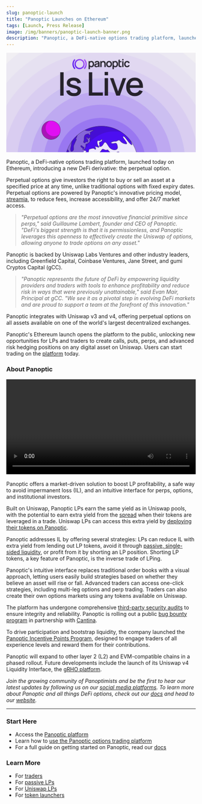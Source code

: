 ```yaml
---
slug: panoptic-launch
title: "Panoptic Launches on Ethereum"
tags: [Launch, Press Release]
image: /img/banners/panoptic-launch-banner.png
description: "Panoptic, a DeFi-native options trading platform, launched today on Ethereum, introducing a new DeFi derivative: the perpetual option."
---
```


![](./00.png)

Panoptic, a DeFi-native options trading platform, launched today on Ethereum, introducing a new DeFi derivative: the perpetual option.

Perpetual options give investors the right to buy or sell an asset at a specified price at any time, unlike traditional options with fixed expiry dates. Perpetual options are powered by Panoptic's innovative pricing model, [streamia](https://panoptic.xyz/blog/streamia-defi-native-options-pricing), to reduce fees, increase accessibility, and offer 24/7 market access.

>_"Perpetual options are the most innovative financial primitive since perps," said Guillaume Lambert, founder and CEO of Panoptic. "DeFi's biggest strength is that it is permissionless, and Panoptic leverages this openness to effectively create the Uniswap of options, allowing anyone to trade options on any asset."_

Panoptic is backed by Uniswap Labs Ventures and other industry leaders, including Greenfield Capital, Coinbase Ventures, Jane Street, and gumi Cryptos Capital (gCC).

>_"Panoptic represents the future of DeFi by empowering liquidity providers and traders with tools to enhance profitability and reduce risk in ways that were previously unattainable," said Evan Mair, Principal at gCC. "We see it as a pivotal step in evolving DeFi markets and are proud to support a team at the forefront of this innovation."_

Panoptic integrates with Uniswap v3 and v4, offering perpetual options on all assets available on one of the world's largest decentralized exchanges.

Panoptic's Ethereum launch opens the platform to the public, unlocking new opportunities for LPs and traders to create calls, puts, perps, and advanced risk hedging positions on any digital asset on Uniswap. Users can start trading on the [platform](http://app.panoptic.xyz) today.

### About Panoptic

<video src="https://user-images.githubusercontent.com/62954565/223510059-8c057bc5-3957-466d-bbdd-27e2bdea02bb.mp4#t=0.55" preload="metadata" type="video/mp4" width="100%" height="auto" controls>
</video>

Panoptic offers a market-driven solution to boost LP profitability, a safe way to avoid impermanent loss (IL), and an intuitive interface for perps, options, and institutional investors.

Built on Uniswap, Panoptic LPs earn the same yield as in Uniswap pools, with the potential to earn extra yield from the [spread](https://panoptic.xyz/docs/product/spread) when their tokens are leveraged in a trade. Uniswap LPs can access this extra yield by [deploying their tokens on Panoptic](http://app.panoptic.xyz).  
  
Panoptic addresses IL by offering several strategies: LPs can reduce IL with extra yield from lending out LP tokens, avoid it through [passive, single-sided liquidity](https://panoptic.xyz/blog/bringing-passive-liquidity-to-uniswap), or profit from it by shorting an LP position. Shorting LP tokens, a key feature of Panoptic, is the inverse trade of LPing.

Panoptic's intuitive interface replaces traditional order books with a visual approach, letting users easily build strategies based on whether they believe an asset will rise or fall. Advanced traders can access one-click strategies, including multi-leg options and perp trading. Traders can also create their own options markets using any tokens available on Uniswap.

The platform has undergone comprehensive [third-party security audits](https://panoptic.xyz/docs/security/security_audits) to ensure integrity and reliability. Panoptic is rolling out a public [bug bounty program](/docs/security/bug-bounties) in partnership with [Cantina](https://cantina.xyz/welcome).

To drive participation and bootstrap liquidity, the company launched the [Panoptic Incentive Points Program](https://pips.panoptic.xyz/), designed to engage traders of all experience levels and reward them for their contributions.

Panoptic will expand to other layer 2 (L2) and EVM-compatible chains in a phased rollout. Future developments include the launch of its Uniswap v4 Liquidity Interface, the [gRHO platform](https://panoptic.xyz/blog/panoptic-awarded-uniswap-foundation-grant).

*Join the growing community of Panoptimists and be the first to hear our latest updates by following us on our [social media platforms](https://links.panoptic.xyz/all). To learn more about Panoptic and all things DeFi options, check out our [docs](https://panoptic.xyz/docs/intro) and head to our [website](https://panoptic.xyz/).*

---

### Start Here
- Access the [Panoptic platform](https://app.panoptic.xyz)
- Learn how to [use the Panoptic options trading platform](https://youtube.com/playlist?list=PLB5qwiSwzT_rgH-HvQtDaWTe48xPaF6se&feature=shared)
- For a full guide on getting started on Panoptic, read our [docs](/docs/product/opening-a-position)

### Learn More
- For [traders](/docs/getting-started/options-traders)
- For [passive LPs](/docs/getting-started/passive-lp)
- For [Uniswap LPs](/docs/getting-started/active-lp)
- For [token launchers](/docs/product/token-launchers/bootstrap-liquidity)